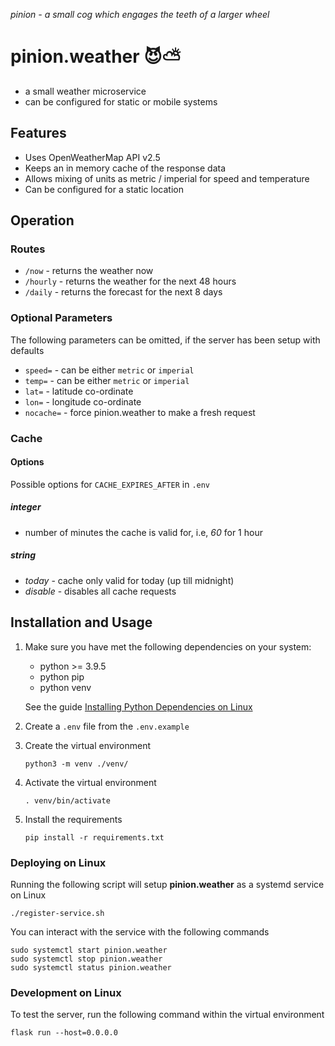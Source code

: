 _pinion - a small cog which engages the teeth of a larger wheel_

# pinion.weather 😈⛅

- a small weather microservice
- can be configured for static or mobile systems

## Features

- Uses OpenWeatherMap API v2.5
- Keeps an in memory cache of the response data
- Allows mixing of units as metric / imperial for speed and temperature
- Can be configured for a static location

## Operation

### Routes

- `/now` - returns the weather now
- `/hourly` - returns the weather for the next 48 hours
- `/daily` - returns the forecast for the next 8 days

### Optional Parameters

The following parameters can be omitted, if the server has been setup with defaults

- `speed=` - can be either `metric` or `imperial`
- `temp=` - can be either `metric` or `imperial`
- `lat=` - latitude co-ordinate
- `lon=` - longitude co-ordinate
- `nocache=` - force pinion.weather to make a fresh request

### Cache

#### Options

Possible options for `CACHE_EXPIRES_AFTER` in `.env`

##### integer
- number of minutes the cache is valid for, i.e, _60_ for 1 hour

##### string
- _today_ - cache only valid for today (up till midnight)
- _disable_ - disables all cache requests

## Installation and Usage

1. Make sure you have met the following dependencies on your system:
   - python >= 3.9.5
   - python pip
   - python venv
   
   See the guide [Installing Python Dependencies on Linux](./INSTALLING_PYTHON_DEPENDENCIES.md)
   
2. Create a `.env` file from the `.env.example`

3. Create the virtual environment

    `python3 -m venv ./venv/`

4. Activate the virtual environment
   
    `. venv/bin/activate`
   
5. Install the requirements
   
    `pip install -r requirements.txt`

### Deploying on Linux

Running the following script will setup **pinion.weather** as a systemd service on Linux

`./register-service.sh`

You can interact with the service with the following commands

```
sudo systemctl start pinion.weather
sudo systemctl stop pinion.weather
sudo systemctl status pinion.weather
```

### Development on Linux

To test the server, run the following command within the virtual environment

`flask run --host=0.0.0.0`
